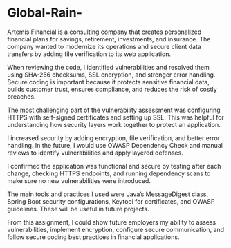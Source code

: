 # Global-Rain-

Artemis Financial is a consulting company that creates personalized financial plans for savings, retirement, investments, and insurance. The company wanted to modernize its operations and secure client data transfers by adding file verification to its web application.

When reviewing the code, I identified vulnerabilities and resolved them using SHA-256 checksums, SSL encryption, and stronger error handling. Secure coding is important because it protects sensitive financial data, builds customer trust, ensures compliance, and reduces the risk of costly breaches.

The most challenging part of the vulnerability assessment was configuring HTTPS with self-signed certificates and setting up SSL. This was helpful for understanding how security layers work together to protect an application.

I increased security by adding encryption, file verification, and better error handling. In the future, I would use OWASP Dependency Check and manual reviews to identify vulnerabilities and apply layered defenses.

I confirmed the application was functional and secure by testing after each change, checking HTTPS endpoints, and running dependency scans to make sure no new vulnerabilities were introduced.

The main tools and practices I used were Java’s MessageDigest class, Spring Boot security configurations, Keytool for certificates, and OWASP guidelines. These will be useful in future projects.

From this assignment, I could show future employers my ability to assess vulnerabilities, implement encryption, configure secure communication, and follow secure coding best practices in financial applications.
